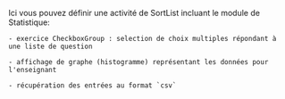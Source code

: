 Ici vous pouvez définir une activité de SortList incluant le module de Statistique:

    - exercice CheckboxGroup : selection de choix multiples répondant à une liste de question

    - affichage de graphe (histogramme) représentant les données pour l'enseignant

    - récupération des entrées au format `csv`